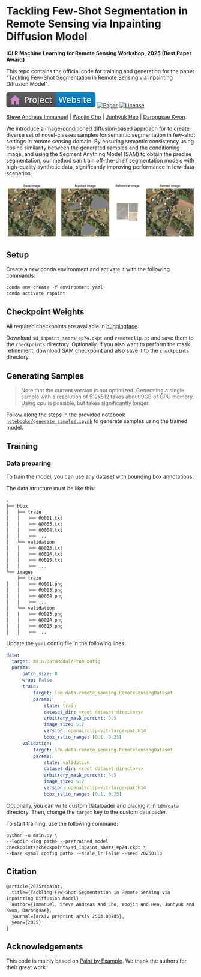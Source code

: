 # Tackling Few-Shot Segmentation in Remote Sensing via Inpainting Diffusion Model

**ICLR Machine Learning for Remote Sensing Workshop, 2025 (Best Paper Award)**


This repo contains the official code for training and generation for the paper "Tackling Few-Shot Segmentation in Remote Sensing via Inpainting Diffusion Model".


<!-- [![Hugging Face Demo](https://img.shields.io/badge/🤗%20Hugging%20Face%20(LCM)-Space-yellow)](https://huggingface.co/spaces/prs-eth/marigold-lcm) -->
[![Website](figure/badge-website.svg)](https://steveimmanuel.github.io/rs-paint)
[![Paper](https://img.shields.io/badge/arXiv-PDF-b31b1b)](https://arxiv.org/abs/2503.03785)
[![License](https://img.shields.io/badge/License-Apache--2.0-929292)](https://www.apache.org/licenses/LICENSE-2.0)

[Steve Andreas Immanuel](https://steveimm.id) | [Woojin Cho](https://woojin-cho.github.io/) | [Junhyuk Heo](https://rokmc1250.github.io/) | [Darongsae Kwon](https://www.linkedin.com/in/darongsaekwon).

We introduce a image-conditioned diffusion-based approach for to create diverse set of novel-classes samples for semantic segmentation in few-shot settings in remote sensing domain. By ensuring semantic consistency using cosine similarity between the generated samples and the conditioning image, and using the Segment Anything Model (SAM) to obtain the precise segmentation, our method can train off-the-shelf segmentation models with high-quality synthetic data, significantly improving performance in low-data scenarios.

![Teaser](figure/teaser.jpeg)

## Setup

Create a new conda environment and activate it with the following commands:
```
conda env create -f environment.yaml
conda activate rspaint
```

## Checkpoint Weights
All required checkpoints are available in [huggingface](https://huggingface.co/SteveImmanuel/RSPaint). 

Download `sd_inpaint_samrs_ep74.ckpt` and `remoteclip.pt` and save them to the `checkpoints` directory. Optionally, if you also want to perform the mask refinement, download SAM checkpoint and also save it to the `checkpoints` directory.

## Generating Samples

>Note that the current version is not optimized. Generating a single sample with a resolution of 512x512 takes about 9GB of GPU memory. Using cpu is possible, but takes significantly longer.

Follow along the steps in the provided notebook [`notebooks/generate_samples.ipynb`](notebooks/generate_samples.ipynb) to generate samples using the trained model.

## Training

### Data preparing
To train the model, you can use any dataset with bounding box annotations.

The data structure must be like this:
```
.
├── bbox
│   ├── train
│   │   ├── 00001.txt
│   │   ├── 00003.txt
│   │   ├── 00004.txt
│   │   ├── ...
│   └── validation
│   │   ├── 00023.txt
│   │   ├── 00024.txt
│   │   ├── 00025.txt
│   │   ├── ...
└── images
    ├── train
│   │   ├── 00001.png
│   │   ├── 00003.png
│   │   ├── 00004.png
│   │   ├── ...
│   └── validation
│   │   ├── 00023.png
│   │   ├── 00024.png
│   │   ├── 00025.png
│   │   ├── ...
```
Update the `yaml` config file in the following lines:
```yaml
data:
  target: main.DataModuleFromConfig
  params:
      batch_size: 8
      wrap: False
      train:
          target: ldm.data.remote_sensing.RemoteSensingDataset
          params:
              state: train
              dataset_dir: <root dataset directory>
              arbitrary_mask_percent: 0.5
              image_size: 512
              version: openai/clip-vit-large-patch14
              bbox_ratio_range: [0.1, 0.25]
      validation:
          target: ldm.data.remote_sensing.RemoteSensingDataset
          params:
              state: validation
              dataset_dir: <root dataset directory> 
              arbitrary_mask_percent: 0.5
              image_size: 512
              version: openai/clip-vit-large-patch14
              bbox_ratio_range: [0.1, 0.25]
```
Optionally, you can write custom dataloader and placing it in `ldm/data` directory. Then, change the `target` key to the custom dataloader.

To start training, use the following command:
```
python -u main.py \
--logdir <log path> --pretrained_model checkpoints/checkpoints/sd_inpaint_samrs_ep74.ckpt \
--base <yaml config path> --scale_lr False --seed 20250110
```

## Citation
```
@article{2025rspaint,
  title={Tackling Few-Shot Segmentation in Remote Sensing via Inpainting Diffusion Model},
  author={Immanuel, Steve Andreas and Cho, Woojin and Heo, Junhyuk and Kwon, Darongsae},
  journal={arXiv preprint arXiv:2503.03785},
  year={2025}
}
```

## Acknowledgements
This code is mainly based on [Paint by Example](https://github.com/Fantasy-Studio/Paint-by-Example). We thank the authors for their great work.

